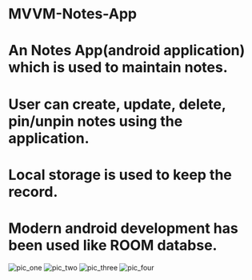 # MVVM-Notes-App
# An Notes App(android application) which is used to maintain notes.
# User can create, update, delete, pin/unpin notes using the application.
# Local storage is used to keep the record.
# Modern android development has been used like ROOM databse.

![pic_one](https://user-images.githubusercontent.com/60665514/231242089-7c9eeb02-67fa-44a5-8d3a-8f4177e7710e.png)  ![pic_two](https://user-images.githubusercontent.com/60665514/231240976-ce1c93c0-8257-440d-9e70-62b9543023d7.png) ![pic_three](https://user-images.githubusercontent.com/60665514/231240994-19a34abb-9e79-4317-8748-284be0ccb098.png) ![pic_four](https://user-images.githubusercontent.com/60665514/231242617-fc082cfd-a010-429f-b241-d6f138c8aaa8.png)


